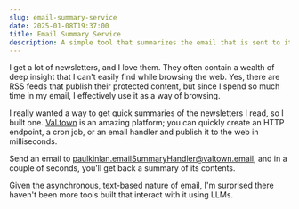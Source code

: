 ```yaml
---
slug: email-summary-service
date: 2025-01-08T19:37:00
title: Email Summary Service
description: A simple tool that summarizes the email that is sent to it.
---
```


I get a lot of newsletters, and I love them. They often contain a wealth of deep insight that I can\'t easily find while browsing the web. Yes, there are RSS feeds that publish their protected content, but since I spend so much time in my email, I effectively use it as a way of browsing.

I really wanted a way to get quick summaries of the newsletters I read, so I built one. [Val.town](http://Val.town "http://Val.town") is an amazing platform; you can quickly create an HTTP endpoint, a cron job, or an email handler and publish it to the web in milliseconds.

Send an email to [paulkinlan.emailSummaryHandler@valtown.email](mailto:paulkinlan.emailSummaryHandler@valtown.email "mailto:paulkinlan.emailSummaryHandler@valtown.email"), and in a couple of seconds, you\'ll get back a summary of its contents.

Given the asynchronous, text-based nature of email, I\'m surprised there haven\'t been more tools built that interact with it using LLMs.
